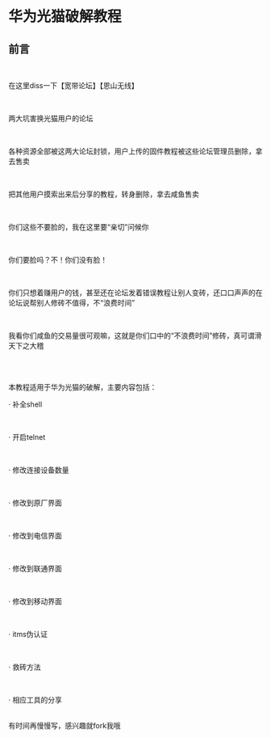 # 华为光猫破解教程
<h2>前言</h2><br>
<p>在这里diss一下【宽带论坛】【恩山无线】</p><br>
<p>两大坑害换光猫用户的论坛</p><br>
<p>各种资源全部被这两大论坛封锁，用户上传的固件教程被这些论坛管理员删除，拿去售卖</p><br>
<p>把其他用户摸索出来后分享的教程，转身删除，拿去咸鱼售卖</p><br>
<p>你们这些不要脸的，我在这里要“亲切”问候你</p><br>
<p>你们要脸吗？不！你们没有脸！</p><br>
<p>你们只想着赚用户的钱，甚至还在论坛发着错误教程让别人变砖，还口口声声的在论坛说帮别人修砖不值得，不“浪费时间”</p><br>
<p><p>我看你们咸鱼的交易量很可观嘛，这就是你们口中的“不浪费时间”修砖，真可谓滑天下之大稽</p><br>
<br>
<p></h2>本教程适用于华为光猫的破解，主要内容包括：</h2><br>
<p>· 补全shell</p><br>
<p>· 开启telnet</p><br>
<p>· 修改连接设备数量</p><br>
<p>· 修改到原厂界面</p><br>
<p>· 修改到电信界面</p><br>
<p>· 修改到联通界面</p><br>
<p>· 修改到移动界面</p><br>
<p>· itms伪认证</p><br>
<p>· 救砖方法</p><br>
<p>· 相应工具的分享</p><br>
有时间再慢慢写，感兴趣就fork我哦